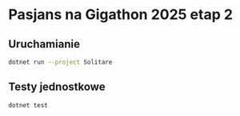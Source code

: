 # Pasjans na Gigathon 2025 etap 2

## Uruchamianie

```bash
dotnet run --project Solitare
```

## Testy jednostkowe

```bash
dotnet test
```
